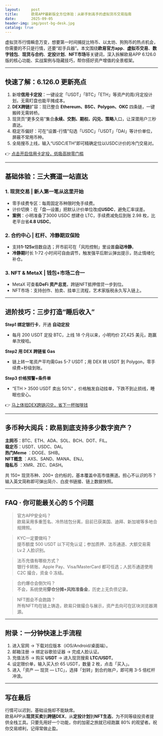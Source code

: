 ```yaml
---
layout:     post
title:      欧易APP最新版全方位体验：从新手到高手的虚拟货币交易指南
date:       2025-09-05
header-img: img/post-bg-desk.jpg
catalog: true
---
```


虚拟货币行情瞬息万变，想要第一时间捕捉比特币、以太坊、狗狗币的热点机会，你需要的不只是行情，还要“趁手兵器”。本文围绕**欧易官方app**、**虚拟币交易**、**数字钱包**、**现货与合约**、**定投计划**、**NFT市场**等关键词，深入拆解欧易APP 6.126.0版的核心功能、实战案例与隐藏技巧，帮你搭好资产增值的全景框架。

---

## 快速了解：6.126.0 更新亮点

1. 新增**信用卡定投**：一键设定「USDT」「BTC」「ETH」等资产的周/月定投计划，无需盯盘也能平摊成本。  
2. **DEX跨链**扩容：现已整合 **Ethereum、BSC、Polygon、OKC** 四条链，一键搬砖无需转桥。  
3. 现货页“更多交易”集合**永续、交割、期权、闪兑、策略**入口，让深潜用户三秒直达。  
4. 稳定币偏好：可在“设置-行情”勾选「USDC」「USDT」「DAI」等计价单位，屏蔽不常用币种。  
5. 全局搜币上线，输入“USDC/ETH”即可精确定位以USDC计价的冷门交易对。

👉 [点击开启信用卡定投，低吸高抛零门槛](https://okxdog.com/)

---

## 基础体验：三大赛道一站直达

### 1. 现货交易 | 新人第一笔从这里开始
- 零手续费专区：每周固定币种限时免手续费。  
- 计价切换：在「盘—设置」把默认计价单位改成**USDC**，避免汇率误差。  
- **案例**：小明准备了3000 USDC 想建仓 LTC，手续费减免后到账 2.98 枚，比老平台省**4.8 USDC**。

### 2. 合约中心 | 杠杆、冷静期双保险
- 支持**1-125x**倍数自选；开市前可在「风险控制」里设置**自动冷静**。  
- **冷静期**时长 1-72 小时间可自由调节，触发强平后默认弹出提示，防止情绪化补仓。  

### 3. NFT & MetaX | 钱包+市场二合一
- MetaX 可查看**DeFi 资产总览**，跨链NFT抵押借贷一步到位。  
- NFT市场：支持创作、拍卖、挂单三流程，艺术家版税永久写入链上。

---

## 进阶技巧：三步打造“睡后收入”

**Step1 绑定银行卡**，开通 **自动定投**  
   - 每月 200 USDT 定投 BTC，上线 18 个月以来，小明均价 27,425 美元，跑赢单次梭哈。

**Step2 用 DEX 跨链省 Gas**  
   - 链上转一笔资产平均需Gas 5-7 USDT；用 DEX 转 USDT 到 Polygon，零手续费+秒级到账。  

**Step3 价格预警+条件单**  
   - “ETH > 3500 USDT 卖出 50%” ，价格触发自动挂单，下跌不到止损线，睡眠也安心。

👉 [马上体验DEX跨链闪兑，省下一杯咖啡钱](https://okxdog.com/)

---

## 多币种大阅兵：欧易到底支持多少数字资产？

**主网币**：BTC、ETH、ADA、SOL、BCH、DOT、FIL。  
**稳定币**：USDT、USDC、DAI。  
**热门Meme** ：DOGE、SHIB。  
**NFT概念** ：AXS、SAND、MANA、ENJ。  
**隐私币** ：XMR、ZEC、DASH。  

共 150+ 现货币种、200+ 合约标的，基本覆盖中高市值赛道。担心不认识的币？输入英文简称即可弹出简介、白皮书链接、链上数据快照。

---

## FAQ · 你可能最关心的 5 个问题

> 官方APP安全吗？  
欧易采用多重签名、冷热钱包分离，目前已获美国、迪拜、新加坡等多地合规牌照。

> KYC一定要做吗？  
提币额度 500 USDT 以下可免认证；参加质押、法币通道、大额交易需 Lv.2 人脸识别。

> 法币充值有哪些方式？  
银行卡转账、Apple Pay、Visa/MasterCard 都可任选；人民币通道使用 C2C 撮合，资金 0 冻结。

> 合约爆仓会倒欠吗？  
不会，系统使用**穿仓分摊+风险准备金**，历史上无负债记录。

> NFT图会不会跑路？  
所有NFT均在链上铸造，欧易只做撮合与展示，资产去向可在区块浏览器溯源。

---

## 附录：一分钟快速上手流程

1. 进入官网 → 下载对应版本（iOS/Android/桌面端）。  
2. 邮箱注册 → 绑定谷歌验证器 → 完成人脸认证。  
3. 充值法币 → 购买 **USDT** → 进入现货搜索 **LTC/USDT**。  
4. 设定限价单，输入买入价 65 USDT，数量 2 枚，点击「买入」。  
5. 进入「资产 — 现货 — LTC」，选择「划转」到合约账户，即可用 3-5 倍杠杆冲浪。

---

## 写在最后

行情可以迟到，基础设施却不能缺席。  
欧易APP从**现货买卖**到**跨链DEX**，从**定投计划**到**NFT生态**，为不同等级投资者提供全栈工具。只要先用好一个功能，你的加密之旅就已经跑赢 80% 的观望者。祝你交易顺利，记得常做止盈。